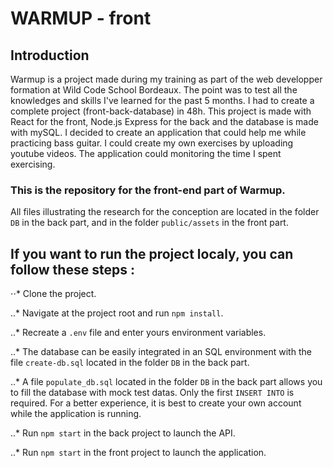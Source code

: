 # WARMUP - front

## Introduction
Warmup is a project made during my training as part of the web developper formation at Wild Code School Bordeaux. The point was to test all the knowledges and skills I've learned for the past 5 months. I had to create a complete project (front-back-database) in 48h. This project is made with React for the front, Node.js Express for the back and the database is made with mySQL. 
I decided to create an application that could help me while practicing bass guitar. I could create my own exercises by uploading youtube videos. The application could monitoring the time I spent exercising.

### This is the repository for the front-end part of Warmup.

All files illustrating the research for the conception are located in the folder `DB` in the back part, and in the folder `public/assets` in the front part.

## If you want to run the project localy, you can follow these steps :

⋅⋅* Clone the project.

..* Navigate at the project root and run `npm install`.

..* Recreate a `.env` file and enter yours environment variables.

..* The database can be easily integrated in an SQL environment with the file `create-db.sql` located in the folder `DB` in the back part.

..* A file `populate_db.sql` located in the folder `DB` in the back part allows you to fill the database with mock test datas. Only the first `INSERT INTO` is required. For a better experience, it is best to create your own account while the application is running.

..* Run `npm start` in the back project to launch the API.

..* Run `npm start` in the front project to launch the application.
